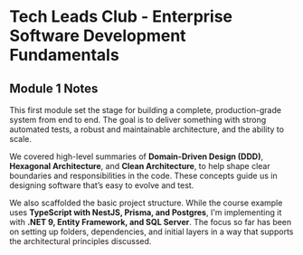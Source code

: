 # Tech Leads Club - Enterprise Software Development Fundamentals
## Module 1 Notes

This first module set the stage for building a complete, production-grade system from end to end. The goal is to deliver something with strong automated tests, a robust and maintainable architecture, and the ability to scale.

We covered high-level summaries of **Domain-Driven Design (DDD)**, **Hexagonal Architecture**, and **Clean Architecture**, to help shape clear boundaries and responsibilities in the code. These concepts guide us in designing software that’s easy to evolve and test.

We also scaffolded the basic project structure. While the course example uses **TypeScript with NestJS, Prisma, and Postgres**, I'm implementing it with **.NET 9, Entity Framework, and SQL Server**. The focus so far has been on setting up folders, dependencies, and initial layers in a way that supports the architectural principles discussed.
